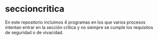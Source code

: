 # seccioncritica
En este repositorio incluimos 4 programas en los que varios procesos intentan entrar en la sección crítica y no siempre se cumple los requisitos de seguridad o de vivacidad.
